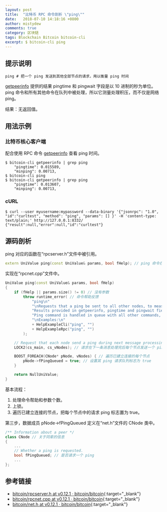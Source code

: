 ```yaml
---
layout: post
title:  "比特币 RPC 命令剖析 \"ping\""
date:   2018-07-10 14:18:16 +0800
author: mistydew
comments: true
category: 区块链
tags: Blockchain Bitcoin bitcoin-cli
excerpt: $ bitcoin-cli ping
---
```

## 提示说明

```shell
ping # 把一个 ping 发送到其他全部节点的请求，用以衡量 ping 时间
```

[getpeerinfo](/blog/2018/07/bitcoin-rpc-command-getpeerinfo.html) 提供的结果 pingtime 和 pingwait 字段是以 10 进制的秒为单位。<br>
ping 命令和所有其他命令在队列中被处理，所以它测量处理积压，而不仅是网络 ping。

结果：无返回值。

## 用法示例

### 比特币核心客户端

配合使用 RPC 命令 [getpeerinfo](/blog/2018/07/bitcoin-rpc-command-getpeerinfo.html) 查看 ping 时间。

```shell
$ bitcoin-cli getpeerinfo | grep ping
    "pingtime": 0.015589,
    "minping": 0.00713,
$ bitcoin-cli ping
$ bitcoin-cli getpeerinfo | grep ping
    "pingtime": 0.013607,
    "minping": 0.00713,
```

### cURL

```shell
$ curl --user myusername:mypassword --data-binary '{"jsonrpc": "1.0", "id":"curltest", "method": "ping", "params": [] }' -H 'content-type: text/plain;' http://127.0.0.1:8332/
{"result":null,"error":null,"id":"curltest"}
```

## 源码剖析

ping 对应的函数在“rpcserver.h”文件中被引用。

```cpp
extern UniValue ping(const UniValue& params, bool fHelp); // ping 命令在 getpeerinfo 结果的 pingtime 字段查看
```

实现在“rpcnet.cpp”文件中。

```cpp
UniValue ping(const UniValue& params, bool fHelp)
{
    if (fHelp || params.size() != 0) // 没有参数
        throw runtime_error( // 命令帮助反馈
            "ping\n"
            "\nRequests that a ping be sent to all other nodes, to measure ping time.\n"
            "Results provided in getpeerinfo, pingtime and pingwait fields are decimal seconds.\n"
            "Ping command is handled in queue with all other commands, so it measures processing backlog, not just network ping.\n"
            "\nExamples:\n"
            + HelpExampleCli("ping", "")
            + HelpExampleRpc("ping", "")
        );

    // Request that each node send a ping during next message processing pass
    LOCK2(cs_main, cs_vNodes); // 请求在下一条消息处理完后每个节点发送一个 ping

    BOOST_FOREACH(CNode* pNode, vNodes) { // 遍历已建立连接的每个节点
        pNode->fPingQueued = true; // 设置其 ping 请求队列标志为 true
    }

    return NullUniValue;
}
```

基本流程：
1. 处理命令帮助和参数个数。
2. 上锁。
3. 遍历已建立连接的节点，把每个节点中的请求 ping 标志置为 true。

第三步，数据成员 pNode->fPingQueued 定义在“net.h”文件的 CNode 类中。

```cpp
/** Information about a peer */
class CNode // 关于同辈的信息
{
    ...
    // Whether a ping is requested.
    bool fPingQueued; // 是否请求一个 ping
    ...
};
```

## 参考链接

* [bitcoin/rpcserver.h at v0.12.1 · bitcoin/bitcoin](https://github.com/bitcoin/bitcoin/blob/v0.12.1/src/rpcserver.h){:target="_blank"}
* [bitcoin/rpcnet.cpp at v0.12.1 · bitcoin/bitcoin](https://github.com/bitcoin/bitcoin/blob/v0.12.1/src/rpcnet.cpp){:target="_blank"}
* [bitcoin/net.h at v0.12.1 · bitcoin/bitcoin](https://github.com/bitcoin/bitcoin/blob/v0.12.1/src/net.h){:target="_blank"}
